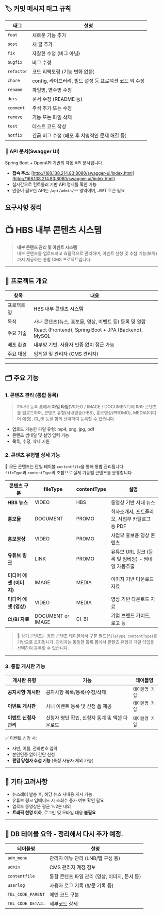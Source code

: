 
## 🏷️ 커밋 메시지 태그 규칙

| 태그       | 설명                                                       |
|------------|------------------------------------------------------------|
| `feat`     | 새로운 기능 추가                                            |
| `post`     | 새 글 추가                                                  |
| `fix`      | 자잘한 수정 (버그 아님)                                     |
| `bugfix`   | 버그 수정                                                   |
| `refactor` | 코드 리팩토링 (기능 변화 없음)                             |
| `chore`    | config, 라이브러리, 빌드 설정 등 프로덕션 코드 외 수정     |
| `rename`   | 파일명, 변수명 수정                                         |
| `docs`     | 문서 수정 (README 등)                                      |
| `comment`  | 주석 추가 또는 수정                                        |
| `remove`   | 기능 또는 파일 삭제                                        |
| `test`     | 테스트 코드 작성                                           |
| `hotfix`   | 긴급 버그 수정 (배포 후 치명적인 문제 해결 등)             |

### 📘 API 문서(Swagger UI)

Spring Boot + OpenAPI 기반의 자동 API 문서입니다.

- **접속 주소**: [http://168.138.214.83:8080/swagger-ui/index.html](http://168.138.214.83:8080/swagger-ui/index.html)
- 실시간으로 컨트롤러 기반 API 명세를 확인 가능
- 인증이 필요한 API는 `/api/admin/**` 영역이며, JWT 토큰 필요

## 요구사항 정리

# 📺 HBS 내부 콘텐츠 시스템

> **내부 콘텐츠 관리 및 이벤트 시스템**  
> 내부 콘텐츠를 업로드하고 효율적으로 관리하며, 이벤트 신청 및 추첨 기능(보류)까지 제공하는 통합 CMS 프로젝트입니다.

---

## 📌 프로젝트 개요

| 항목 | 내용 |
|------|------|
| 프로젝트명 | HBS 내부 콘텐츠 시스템 |
| 목적 | 사내 콘텐츠(뉴스, 홍보물, 영상, 이벤트 등) 등록 및 열람 |
| 주요 기술 | React (Frontend), Spring Boot + JPA (Backend), MySQL |
| 배포 환경 | 내부망 기반, 사용자 인증 없이 접근 가능 |
| 주요 대상 | 임직원 및 관리자 (CMS 관리자) |

---

## 🗂️ 주요 기능

### 1. 콘텐츠 관리 (통합 등록)

> 하나의 등록 폼에서 **파일 타입**(VIDEO / IMAGE / DOCUMENT)에 따라 콘텐츠를 업로드하며, 콘텐츠 유형(사내방송(HBS), 홍보영상(PROMO), MEDIA(미디어 에셋), CI_BI 등을 함께 선택하여 등록할 수 있습니다.

- 업로드 가능한 파일 유형: mp4, png, jpg, pdf
- 콘텐츠 썸네일 및 설명 입력 가능
- 목록, 수정, 삭제 지원

### 2. 콘텐츠 유형별 상세 기능

📌 모든 콘텐츠는 단일 테이블 `contentfile`을 통해 통합 관리됩니다.  
`fileType`과 `contentType`의 조합으로 실제 기능별 콘텐츠를 분류합니다.

| 콘텐츠 구분 | fileType | contentType | 설명 |
|-------------|----------|-------------|------|
| **HBS 뉴스** | VIDEO | HBS | 동영상 기반 사내 뉴스 |
| **홍보물** | DOCUMENT | PROMO | 회사소개서, 포트폴리오, 사업부 카탈로그 등 PDF |
| **홍보영상** | VIDEO | PROMO | 사업부 홍보용 영상 콘텐츠 |
| **유튜브 링크** | LINK | PROMO | 유튜브 URL 링크 (등록 및 임베딩) - 썸네일 자동추출 |
| **미디어 에셋 (이미지)** | IMAGE | MEDIA | 이미지 기반 다운로드 자료 |
| **미디어 에셋 (영상)** | VIDEO | MEDIA | 영상 기반 다운로드 자료 |
| **CI/BI 자료** | DOCUMENT or IMAGE | CI_BI | 기업 브랜드 가이드, 로고 등 |

> 🔄 상기 콘텐츠는 통합 콘텐츠 테이블에서 구분 필드(`fileType`, `contentType`)를 기반으로 조회됩니다.
> 관리자는 동일한 등록 폼에서 콘텐츠 유형과 파일 타입을 선택하여 등록할 수 있습니다.

---

### 3. 통합 게시판 기능

| 게시판 유형 | 기능 | 테이블명 |
|-------------|------|----------|
| **공지사항 게시판** | 공지사항 목록/등록/수정/삭제 | `테이블명 기입` |
| **이벤트 게시판** | 사내 이벤트 등록 및 신청 폼 제공 | `테이블명 기입` |
| **이벤트 신청자 관리** | 신청자 명단 확인, 신청자 통계 및 엑셀 다운로드 | `테이블명 기입` |

✅ 이벤트 신청 시:  
- 사번, 이름, 전화번호 입력  
- 본인인증 없이 간단 신청  
- **랜덤 당첨자 추첨 기능** (특정 사용자 제외 가능)

---

## 🧪 기타 고려사항

- 뉴스레터 발송 후, 해당 뉴스 사내용 게시 가능
- 유튜브 링크 임베디드 시 조회수 증가 여부 확인 필요
- 업로드 동영상은 평균 1~2분 내외
- **트래픽 천명 이하**, 로그인 및 모바일 대응 **불필요**

---

## 📁 DB 테이블 요약 - 정리해서 다시 추가 예정.

| 테이블명          | 설명                                |
|------------------|-------------------------------------|
| `adm_menu`       | 관리자 메뉴 관리 (LNB/탭 구성 등)       |
| `admin`          | CMS 관리자 계정 정보                  |
| `contentfile`    | 통합 콘텐츠 파일 관리 (영상, 이미지, 문서 등) |
| `userlog`        | 사용자 로그 기록 (방문 기록 등)         |
| `TBL_CODE_PARENT`| 메인 코드 구분                         | 
| `TBL_CODE_DETAIL`| 세부코드 상세                          |




